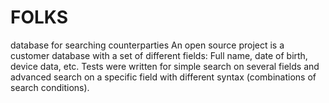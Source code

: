 # FOLKS
database for searching counterparties
An open source project is a customer database with a set of different fields:
Full name, date of birth, device data, etc.
Tests were written for simple search on several fields and advanced search on a specific field with different syntax (combinations of search conditions).
